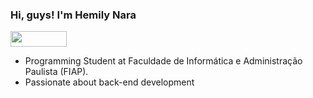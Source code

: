 ### Hi, guys! I'm Hemily Nara 
<div> 
 <a href="https://www.linkedin.com/in/hemilynara/" target="_blank"><img height="25" width="90" src="https://img.shields.io/badge/-LinkedIn-%230077B5?style=for-the-badge&logo=linkedin&logoColor=white" target="_blank"></a> 
</div>

- Programming Student at Faculdade de Informática e Administração Paulista (FIAP).
- Passionate about back-end development


